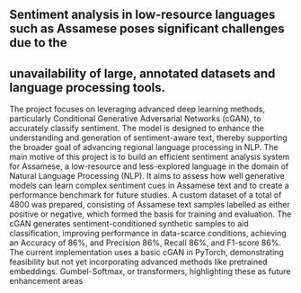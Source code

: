 ## Sentiment analysis in low-resource languages such as Assamese poses significant challenges due to the
## unavailability of large, annotated datasets and language processing tools. 
The project focuses on leveraging advanced deep learning methods, particularly Conditional Generative Adversarial Networks
(cGAN), to accurately classify sentiment. The model is designed to enhance the understanding and
generation of sentiment-aware text, thereby supporting the broader goal of advancing regional language
processing in NLP. The main motive of this project is to build an efficient sentiment analysis system for
Assamese, a low-resource and less-explored language in the domain of Natural Language Processing
(NLP). It aims to assess how well generative models can learn complex sentiment cues in Assamese text
and to create a performance benchmark for future studies. A custom dataset of a total of 4800 was prepared,
consisting of Assamese text samples labelled as either positive or negative, which formed the basis for
training and evaluation. The cGAN generates sentiment-conditioned synthetic samples to aid
classification, improving performance in data-scarce conditions, achieving an Accuracy of 86%, and Precision
86%, Recall 86%, and F1-score 86%. The current implementation uses a basic cGAN in PyTorch,
demonstrating feasibility but not yet incorporating advanced methods like pretrained embeddings.
Gumbel-Softmax, or transformers, highlighting these as future enhancement areas
